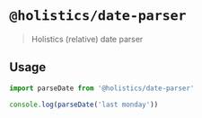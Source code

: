 # `@holistics/date-parser`

> Holistics (relative) date parser

## Usage

```javascript
import parseDate from '@holistics/date-parser'

console.log(parseDate('last monday'))
```

